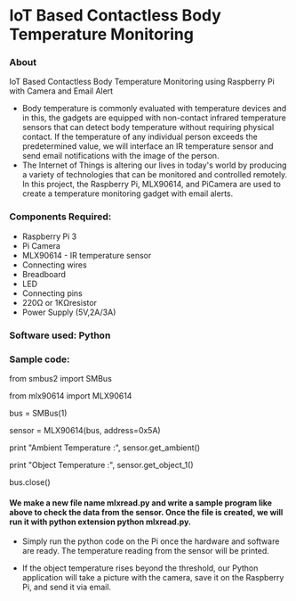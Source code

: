 # IoT Based Contactless Body Temperature Monitoring 
<h3 align="left">About</h3>

IoT Based Contactless Body Temperature Monitoring using Raspberry Pi with Camera and Email Alert

* Body temperature is commonly evaluated with temperature devices and in this, the gadgets are equipped with non-contact infrared temperature sensors that can detect body temperature without requiring physical contact. If the temperature of any individual person exceeds the predetermined value, we will interface an IR temperature sensor and send email notifications with the image of the person. 
* The Internet of Things is altering our lives in today's world by producing a variety of technologies that can be monitored and controlled remotely. In this project, the Raspberry Pi, MLX90614, and PiCamera are used to create a temperature monitoring gadget with email alerts.


<h3 align="left">Components Required: </h3>

* Raspberry Pi 3 
* Pi Camera
* MLX90614 - IR temperature sensor
* Connecting wires
* Breadboard
* LED
* Connecting pins
* 220Ω or 1KΩresistor
* Power Supply (5V,2A/3A)

<h3 align="left"> Software used: Python</h3>

<h3 align="left">Sample code: </h3>

from smbus2 import SMBus

from mlx90614 import MLX90614

bus = SMBus(1)

sensor = MLX90614(bus, address=0x5A)

print "Ambient Temperature :", sensor.get_ambient()

print "Object Temperature :", sensor.get_object_1()

bus.close()

<h4 align="left">We make a new file name mlxread.py and write a sample program like above to check the data from the sensor. Once the file is created, we will run it with python extension python mlxread.py.</h4>

* Simply run the python code on the Pi once the hardware and software are ready. The temperature reading from the sensor will be printed.

* If the object temperature rises beyond the threshold, our Python application will take a picture with the camera, save it on the Raspberry Pi, and send it via email.




